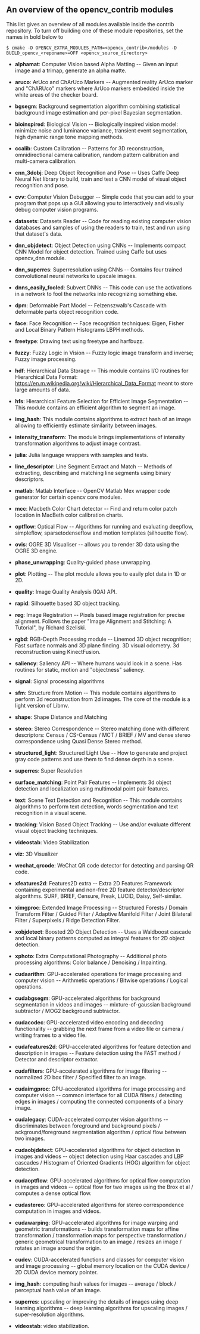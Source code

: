 An overview of the opencv_contrib modules
-----------------------------------------

This list gives an overview of all modules available inside the contrib repository.
To turn off building one of these module repositories, set the names in bold below to <reponame>

```
$ cmake -D OPENCV_EXTRA_MODULES_PATH=<opencv_contrib>/modules -D BUILD_opencv_<reponame>=OFF <opencv_source_directory>
```

- **alphamat**: Computer Vision based Alpha Matting -- Given an input image and a trimap, generate an alpha matte.

- **aruco**: ArUco and ChArUco Markers -- Augmented reality ArUco marker and "ChARUco" markers where ArUco markers embedded inside the white areas of the checker board.

- **bgsegm**: Background segmentation algorithm combining statistical background image estimation and per-pixel Bayesian segmentation.

- **bioinspired**: Biological Vision -- Biologically inspired vision model: minimize noise and luminance variance, transient event segmentation, high dynamic range tone mapping methods.

- **ccalib**: Custom Calibration -- Patterns for 3D reconstruction, omnidirectional camera calibration, random pattern calibration and multi-camera calibration.

- **cnn_3dobj**: Deep Object Recognition and Pose -- Uses Caffe Deep Neural Net library to build, train and test a CNN model of visual object recognition and pose.

- **cvv**: Computer Vision Debugger -- Simple code that you can add to your program that pops up a GUI allowing you to interactively and visually debug computer vision programs.

- **datasets**: Datasets Reader -- Code for reading existing computer vision databases and samples of using the readers to train, test and run using that dataset's data.

- **dnn_objdetect**: Object Detection using CNNs -- Implements compact CNN Model for object detection. Trained using Caffe but uses opencv_dnn module.

- **dnn_superres**: Superresolution using CNNs -- Contains four trained convolutional neural networks to upscale images.

- **dnns_easily_fooled**: Subvert DNNs -- This code can use the activations in a network to fool the networks into recognizing something else.

- **dpm**: Deformable Part Model -- Felzenszwalb's Cascade with deformable parts object recognition code.

- **face**: Face Recognition -- Face recognition techniques: Eigen, Fisher and Local Binary Pattern Histograms LBPH methods.

- **freetype**: Drawing text using freetype and harfbuzz.

- **fuzzy**: Fuzzy Logic in Vision -- Fuzzy logic image transform and inverse; Fuzzy image processing.

- **hdf**: Hierarchical Data Storage -- This module contains I/O routines for Hierarchical Data Format: https://en.m.wikipedia.org/wiki/Hierarchical_Data_Format meant to store large amounts of data.

- **hfs**: Hierarchical Feature Selection for Efficient Image Segmentation -- This module contains an efficient algorithm to segment an image.

- **img_hash**: This module contains algorithms to extract hash of an image allowing to efficiently estimate similarity between images.

- **intensity_transform**: The module brings implementations of intensity transformation algorithms to adjust image contrast.

- **julia**: Julia language wrappers with samples and tests.

- **line_descriptor**: Line Segment Extract and Match -- Methods of extracting, describing and matching line segments using binary descriptors.

- **matlab**: Matlab Interface -- OpenCV Matlab Mex wrapper code generator for certain opencv core modules.

- **mcc**: Macbeth Color Chart detector -- Find and return color patch location in MacBeth color calibration charts.

- **optflow**: Optical Flow -- Algorithms for running and evaluating deepflow, simpleflow, sparsetodenseflow and motion templates (silhouette flow).

- **ovis**: OGRE 3D Visualiser -- allows you to render 3D data using the OGRE 3D engine.

- **phase_unwrapping**: Quality-guided phase unwrapping.

- **plot**: Plotting -- The plot module allows you to easily plot data in 1D or 2D.

- **quality**: Image Quality Analysis (IQA) API.

- **rapid**: Silhouette based 3D object tracking.

- **reg**: Image Registration -- Pixels based image registration for precise alignment. Follows the paper "Image Alignment and Stitching: A Tutorial", by Richard Szeliski.

- **rgbd**: RGB-Depth Processing module -- Linemod 3D object recognition; Fast surface normals and 3D plane finding. 3D visual odometry. 3d reconstruction using KinectFusion.

- **saliency**: Saliency API -- Where humans would look in a scene. Has routines for static, motion and "objectness" saliency.

- **signal**: Signal processing algorithms

- **sfm**: Structure from Motion -- This module contains algorithms to perform 3d reconstruction from 2d images. The core of the module is a light version of Libmv.

- **shape**: Shape Distance and Matching

- **stereo**: Stereo Correspondence -- Stereo matching done with different descriptors: Census / CS-Census / MCT / BRIEF / MV and dense stereo correspondence using Quasi Dense Stereo method.

- **structured_light**: Structured Light Use -- How to generate and project gray code patterns and use them to find dense depth in a scene.

- **superres**: Super Resolution

- **surface_matching**: Point Pair Features -- Implements 3d object detection and localization using multimodal point pair features.

- **text**: Scene Text Detection and Recognition -- This module contains algorithms to perform text detection, words segmentation and text recognition in a visual scene.

- **tracking**: Vision Based Object Tracking -- Use and/or evaluate different visual object tracking techniques.

- **videostab**: Video Stabilization

- **viz**: 3D Visualizer

- **wechat_qrcode**: WeChat QR code detector for detecting and parsing QR code.

- **xfeatures2d**: Features2D extra -- Extra 2D Features Framework containing experimental and non-free 2D feature detector/descriptor algorithms. SURF, BRIEF, Censure, Freak, LUCID, Daisy, Self-similar.

- **ximgproc**: Extended Image Processing -- Structured Forests / Domain Transform Filter / Guided Filter / Adaptive Manifold Filter / Joint Bilateral Filter / Superpixels / Ridge Detection Filter.

- **xobjdetect**: Boosted 2D Object Detection -- Uses a Waldboost cascade and local binary patterns computed as integral features for 2D object detection.

- **xphoto**: Extra Computational Photography -- Additional photo processing algorithms: Color balance / Denoising / Inpainting.

- **cudaarithm**: GPU-accelerated operations for image processing and computer vision -- Arithmetic operations / Bitwise operations / Logical operations.

- **cudabgsegm**: GPU-accelerated algorithms for background segmentation in videos and images -- mixture-of-gaussian background subtractor / MOG2 background subtractor.

- **cudacodec**: GPU-accelerated video encoding and decoding functionality -- grabbing the next frame from a video file or camera / writing frames to a video file.

- **cudafeatures2d**: GPU-accelerated algorithms for feature detection and description in images --  Feature detection using the FAST method / Detector and descriptor extractor.

- **cudafilters**: GPU-accelerated algorithms for image filtering -- normalized 2D box filter / Specified filter to an image.

- **cudaimgproc**: GPU-accelerated algorithms for image processing and computer vision -- common interface for all CUDA filters / detecting edges in images / computing the connected components of a binary image.

- **cudalegacy**: CUDA-accelerated computer vision algorithms -- discriminates between foreground and background pixels / ackground/foreground segmentation algorithm / optical flow between two images.

- **cudaobjdetect**: GPU-accelerated algorithms for object detection in images and videos -- object detection using Haar cascades and LBP cascades / Histogram of Oriented Gradients (HOG) algorithm for object detection.

- **cudaoptflow**: GPU-accelerated algorithms for optical flow computation in images and videos -- optical flow for two images using the Brox et al / computes a dense optical flow.

- **cudastereo**: GPU-accelerated algorithms for stereo correspondence computation in images and videos.

- **cudawarping**: GPU-accelerated algorithms for image warping and geometric transformations --  builds transformation maps for affine transformation / transformation maps for perspective transformation / generic geometrical transformation to an image / resizes an image / rotates an image around the origin.

- **cudev**: CUDA-accelerated functions and classes for computer vision and image processing -- global memory location on the CUDA device / 2D CUDA device memory pointer.

- **img_hash**: computing hash values for images -- average / block / perceptual hash value of an image.

- **superres**: upscaling or improving the details of images using deep learning algorithms -- deep learning algorithms for upscaling images /  super-resolution algorithms.

- **videostab**: video stabilization.
